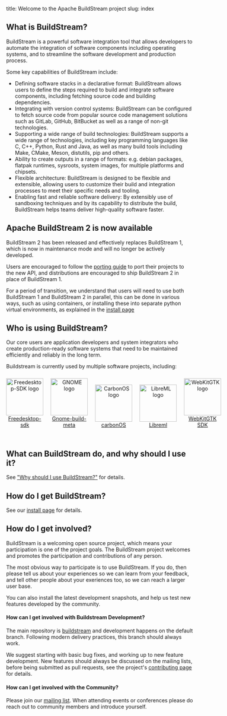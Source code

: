title: Welcome to the Apache BuildStream project
slug: index

## What is BuildStream?

BuildStream is a powerful software integration tool that allows developers to automate the
integration of software components including operating systems, and to streamline the software
development and production process.

Some key capabilities of BuildStream include:

* Defining software stacks in a declarative format: BuildStream allows users to define the steps
  required to build and integrate software components, including fetching source code and building
  dependencies.
* Integrating with version control systems: BuildStream can be configured to fetch source code from
  popular source code management solutions such as GitLab, GitHub, BitBucket as well as a range of
  non-git technologies.
* Supporting a wide range of build technologies: BuildStream supports a wide range of technologies,
  including key programming languages like C, C++, Python, Rust and Java, as well as many build tools
  including Make, CMake, Meson, distutils, pip and others.
* Ability to create outputs in a range of formats: e.g. debian packages, flatpak runtimes, sysroots,
  system images, for multiple platforms and chipsets.
* Flexible architecture: BuildStream is designed to be flexible and extensible, allowing users to
  customize their build and integration processes to meet their specific needs and tooling.
* Enabling fast and reliable software delivery: By extensibly use of sandboxing techniques and by
  its capability to distribute the build, BuildStream helps teams deliver high-quality software faster.

## Apache BuildStream 2 is now available

BuildStream 2 has been released and effectively replaces BuildStream 1, which is
now in maintenance mode and will no longer be actively developed.

Users are encouraged to follow the [porting guide](https://docs.buildstream.build/master/main_porting.html)
to port their projects to the new API, and distributions are encouraged to ship
BuildStream 2 in place of BuildStream 1.

For a period of transition, we understand that users will need to use both BuildStream 1
and BuildStream 2 in parallel, this can be done in various ways, such as using containers,
or installing these into separate python virtual environments, as explained in the
[install page](install.html)

## Who is using BuildStream?

Our core users are application developers and system integrators who create
production-ready software systems that need to be maintained efficiently and
reliably in the long term.

Buildstream is currently used by multiple software projects, including:

<div style="display:flex; align-items:flex-end">
 <div style="margin:10px; margin-left:0; vertical-align:bottom; text-align:center">
  <a
href="https://gitlab.com/freedesktop-sdk/freedesktop-sdk">
    <img src="/images/Freedesktop-sdk_logo.png"
     alt="Freedesktop-SDK logo"
     width="100">
    <br>Freedesktop-sdk
  </a>
 </div>
 <br>
 <div style="margin:10px; vertical-align:bottom; text-align:center">
  <a href="https://gitlab.gnome.org/GNOME/gnome-build-meta/">
    <img src="/images/Gnome-build-meta_logo.png"
     alt="GNOME logo"
     width="100">
    <br>Gnome-build-meta</a>
 </div>
 <br>
 <div style="margin:10px; vertical-align:bottom; text-align:center">
  <a href="https://gitlab.com/carbonOS/build-meta">
    <img src="/images/CarbonOS_logo.png"
     alt="CarbonOS logo"
     width="100">
   <br>carbonOS
  </a>
 </div>
 <br>
 <div style="margin:10px; vertical-align:bottom; text-align:center">
  <a href="https://gitlab.com/libreml/libreml">
    <img src="/images/Libreml_logo.png"
     alt="LibreML logo"
     width="100">
    <br>Libreml
  </a>
 </div>
 <br>
 <div style="margin:10px; vertical-align:bottom; text-align:center">
  <a href="https://github.com/WebKit/webkit/tree/master/Tools/buildstream">
    <img src="/images/WebKitGTK_logo.png"
     alt="WebKitGTK logo"
     width="100">
   <br> WebKitGTK SDK
  </a>
 </div>
</div>
<br>

## What can BuildStream do, and why should I use it?

See ["Why should I use BuildStream?"](https://docs.buildstream.build/master/main_about.html#why-should-i-use-buildstream)
for details.

## How do I get BuildStream?

See our [install page]({filename}installation.md) for details.

## How do I get involved?

BuildStream is a welcoming open source project, which means your participation
is one of the project goals. The BuildStream project welcomes and promotes the
participation and contributions of any person.

The most obvious way to participate is to use BuildStream. If you do, then
please tell us about your experiences so we can learn from your feedback,
and tell other people about your exeriences too, so we can reach a larger user
base.

You can also install the latest development snapshots, and help us test new
features developed by the community.

#### How can I get involved with Buildstream Development?

The main repository is [buildstream] and development happens on the default
branch. Following modern delivery practices, this branch should always work.

We suggest starting with basic bug fixes, and working up to new feature
development. New features should always be discussed on the mailing lists,
before being submitted as pull requests, see the project's [contributing page]
for details.

#### How can I get involved with the Community?

Please join our [mailing list].  When attending events or conferences please do
reach out to community members and introduce yourself.

[mailing list]: https://lists.apache.org/list.html?dev@buildstream.apache.org
[buildstream]: https://github.com/apache/buildstream
[contributing page]: https://github.com/apache/buildstream/tree/HEAD/CONTRIBUTING.rst
